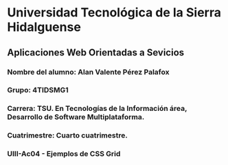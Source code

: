 # Universidad Tecnológica de la Sierra Hidalguense
## Aplicaciones Web Orientadas a Sevicios
### Nombre del alumno: Alan Valente Pérez Palafox
### Grupo: 4TIDSMG1
### Carrera: TSU. En Tecnologías de la Información área, Desarrollo de Software Multiplataforma.
### Cuatrimestre: Cuarto cuatrimestre.
### UIII-Ac04 - Ejemplos de CSS Grid 
